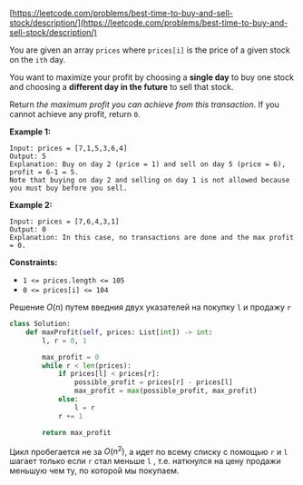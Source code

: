 [https://leetcode.com/problems/best-time-to-buy-and-sell-stock/description/](https://leetcode.com/problems/best-time-to-buy-and-sell-stock/description/)

You are given an array `prices` where `prices[i]` is the price of a given stock on the `ith` day.

You want to maximize your profit by choosing a **single day** to buy one stock and choosing a **different day in the future** to sell that stock.

Return _the maximum profit you can achieve from this transaction_. If you cannot achieve any profit, return `0`.

**Example 1:**

```
Input: prices = [7,1,5,3,6,4]
Output: 5
Explanation: Buy on day 2 (price = 1) and sell on day 5 (price = 6), profit = 6-1 = 5.
Note that buying on day 2 and selling on day 1 is not allowed because you must buy before you sell.

```

**Example 2:**

```
Input: prices = [7,6,4,3,1]
Output: 0
Explanation: In this case, no transactions are done and the max profit = 0.

```

**Constraints:**

- `1 <= prices.length <= 105`
- `0 <= prices[i] <= 104`

Решение $O(n)$ путем введния двух указателей на покупку `l` и продажу `r`

```python
class Solution:
    def maxProfit(self, prices: List[int]) -> int:
        l, r = 0, 1

        max_profit = 0
        while r < len(prices):
            if prices[l] < prices[r]:
                possible_profit = prices[r] - prices[l]
                max_profit = max(possible_profit, max_profit)
            else:
                l = r
            r += 1

        return max_profit
```

Цикл пробегается не за $O(n^2)$, а идет по всему списку с помощью `r` и `l` шагает только если `r` стал меньше `l` , т.е. наткнулся на цену продажи меньшую чем ту, по которой мы покупаем.
